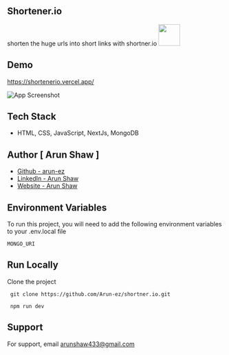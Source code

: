 
## Shortener.io
shorten the huge urls into short links with shortner.io
<img src="https://img.icons8.com/?size=512&id=13718&format=png" width="50" height="50">

## Demo

https://shortenerio.vercel.app/

![App Screenshot](https://arunshaw.vercel.app/static/media/shortner_3.92f73d326405da04b0c5.png)
## Tech Stack

- HTML, CSS, JavaScript, NextJs, MongoDB



## Author [ Arun Shaw ]
- [Github - arun-ez](https://github.com/Arun-ez)
- [LinkedIn - Arun Shaw](https://www.linkedin.com/in/arun-shaw-60ba64240/)
- [Website - Arun Shaw](https://arunshaw.vercel.app/)


## Environment Variables

To run this project, you will need to add the following environment variables to your .env.local file

`MONGO_URI`



## Run Locally

Clone the project

```  git clone https://github.com/Arun-ez/shortner.io.git  ```

```  npm run dev  ```



## Support

For support, email arunshaw433@gmail.com

